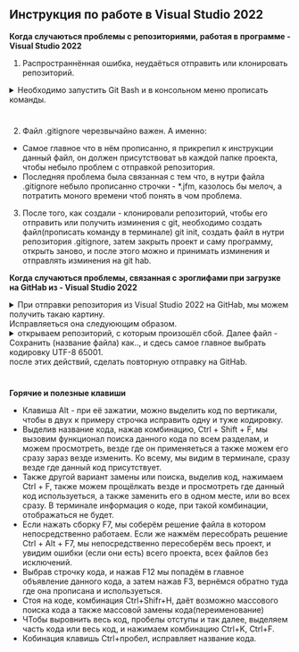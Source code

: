 ## Инструкция по работе в Visual Studio 2022

**Когда случаються проблемы с репозиториями, работая в программе - Visual Studio 2022**
1. Распространнённая ошибка, неудаёться отправить или клонировать репозиторий.

<details>
<summary> Необходимо запустить Git Bash и в консольном меню прописать команды.
</summary>

1. git config --global http.sslVerify "false"
2. git config --global htt.sslVerify "false"
3. git config --global --list
* После это, можно также наглядно в консоли увидеть, на какой удалённый репозиторий ссылаетьс гит почта и кто будет управлять(имя)

![Дополнительные материалы](dop_material/git_bash.jpg)
</details> 

#

2. Файл .gitignore черезвычайно важен. А именно:
* Самое главное что в нём прописанно, я прикрепил к инструкции данный файл, он должен присутствоват ьв каждой папке проекта, чтобы небыло проблем с отправкой репозитория.
* Последняя проблема была связанная с тем что, в нутри файла .gitignore небыло прописанно строчки - *.jfm, казолось бы мелоч, а потратить моного времени чтоб понять в чом проблема.
3. После того, как создали - клонировали репозиторий, чтобы его отправить или получить изминения с git, необходимо создать файл(прописать команду в терминале) git init, создать файл в нутри репозитория .gitignore, затем закрыть проект и саму программу, открыть заново, и после этого можно и принимать изминения и отправлять изминения на git hab.

**Когда случаються проблемы, связанная с эроглифами при загрузке на GitHab из - Visual Studio 2022**

<details>
<summary> При отправки репозитория из Visual Studio 2022 на GitHab, мы можем получить такаю картину.
</summary>

![Дополнительные материалы](dop_material/git-erog.png)
</details>
Исправляеться она следуюющим образом.

<details>
<summary> открываем репозиторий, с которым произошёл сбой. Далее файл - Сохранить (название файла) как.., и сдесь самое главное выбрать кодировку UTF-8 65001.
</summary>

![Дополнительные материалы](dop_material/git-1.jpg)![Дополнительные материалы](dop_material/git-2.jpg)
</details>
после этих действий, сделать повторную отправку на GitHab.

#

**Горячие и полезные клавиши**
* Клавиша Alt - при её зажатии, можно выделить код по вертикали, чтобы в двух к примеру строчка исправить одну и туже кодировку.
* Выделив название кода, нажав комбинацию, Ctrl + Shift + F, мы вызовим функционал поиска данного кода по всем разделам, и можем просмотреть, везде где он применяеться а также можем его сразу зараз везде изменить.
Ко всему, мы видим в терминале, сразу везде где данный код присутствует. 
* Также другой вариант замены или поиска, выделив код, нажимаем Ctrl + F, также можем прощёлкать везде и просмотреть где данный код используеться, а также заменить его в одном месте, или во всех сразу. В терминале информация о коде, при такой комбинации, отображаться не будет.
* Если нажать сборку F7, мы соберём решение файла в котором непосредственно работаем. Если же нажмём пересобрать решение Ctrl + Alt + F7,
мы непосредственно пересоберём весь проект, и увидим ошибки (если они есть) всего проекта, всех файлов без исключений.
* Выбрав строчку кода, и нажав F12 мы попадём в главное объявление данного кода, а затем нажав F3, вернёмся обратно туда где она прописана и используеться.
* Стоя на коде, комбинация Ctrl+Shifr+H, даёт возможно массового поиска кода а также массовой замены кода(переименование)
* ЧТобы выровнить весь код, пробелы отступы и так далее, выделяем часть кода или весь код, и нажимаем комбинацию Ctrl+K, Ctrl+F.
* Кобинация клавишь Ctrl+пробел, исправляет название кода.

